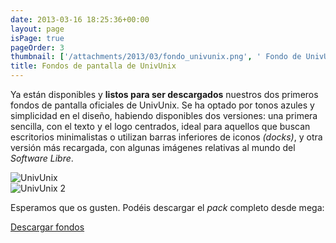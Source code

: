 ```yaml
---
date: 2013-03-16 18:25:36+00:00
layout: page
isPage: true
pageOrder: 3
thumbnail: ['/attachments/2013/03/fondo_univunix.png', ' Fondo de UnivUnix']
title: Fondos de pantalla de UnivUnix
---
```


Ya están disponibles y **listos para ser descargados** nuestros dos primeros fondos de pantalla oficiales de UnivUnix. Se ha optado por tonos azules y simplicidad en el diseño, habiendo disponibles dos versiones: una primera sencilla, con el texto y el logo centrados, ideal para aquellos que buscan escritorios minimalistas o utilizan barras inferiores de iconos _(docks)_, y otra versión más recargada, con algunas imágenes relativas al mundo del _Software Libre_.

<img alt="UnivUnix" src="/img/placeholder.gif" data-original="/attachments/2013/03/fondo_univunix.png" class="img-responsive img-rounded lazy" style="margin: 0 auto; display: block">

<img alt="UnivUnix 2" src="/img/placeholder.gif" data-original="/attachments/2013/03/fondo_univunix2.png" class="img-responsive img-rounded lazy" style="margin: 0 auto; display: block">

Esperamos que os gusten. Podéis descargar el _pack_ completo desde mega:

<a class="btn btn-primary" href="https://mega.co.nz/#!QQRRCIrY!Dtobego8r2qFzKEU2Qvak0iQOlNk7mQNkNtOPsivWe4">
    Descargar fondos
</a>